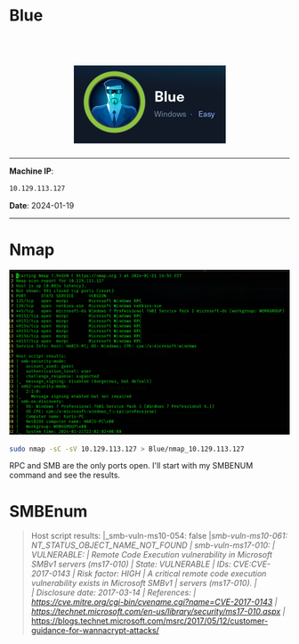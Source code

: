 # Blue

<h1 align=center>
    <br>
    <a href=https://app.hackthebox.com/machines/Blue><img src=images/img.png alt=Blue></a>
    <br>
</h1>

***

__Machine IP__:
```bash
10.129.113.127
```
__Date__: 2024-01-19

***

# Nmap

![](images/nmap.png)
```bash
sudo nmap -sC -sV 10.129.113.127 > Blue/nmap_10.129.113.127
```
RPC and SMB are the only ports open. I'll start with my SMBENUM command and see the results.

# SMBEnum
> Host script results:
|_smb-vuln-ms10-054: false
|_smb-vuln-ms10-061: NT_STATUS_OBJECT_NAME_NOT_FOUND
| smb-vuln-ms17-010: 
|   VULNERABLE:
|   Remote Code Execution vulnerability in Microsoft SMBv1 servers (ms17-010)
|     State: VULNERABLE
|     IDs:  CVE:CVE-2017-0143
|     Risk factor: HIGH
|       A critical remote code execution vulnerability exists in Microsoft SMBv1
|        servers (ms17-010).
|           
|     Disclosure date: 2017-03-14
|     References:
|       https://cve.mitre.org/cgi-bin/cvename.cgi?name=CVE-2017-0143
|       https://technet.microsoft.com/en-us/library/security/ms17-010.aspx
|_      https://blogs.technet.microsoft.com/msrc/2017/05/12/customer-guidance-for-wannacrypt-attacks/
> 

